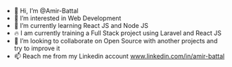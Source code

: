 - 👋 Hi, I’m @Amir-Battal
- 👀 I’m interested in Web Development
- 🌱 I’m currently learning React JS and Node JS
- 🔥 I am currently training a Full Stack project using Laravel and React JS
- 💞️ I’m looking to collaborate on Open Source with another projects and try to improve it
- 📫 Reach me from my Linkedin account	 www.linkedin.com/in/amir-battal

